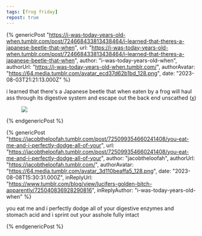 ```yaml
---
tags: [frog friday]
repost: true
---
```


{% genericPost "https://i-was-today-years-old-when.tumblr.com/post/724668433813438464/i-learned-that-theres-a-japanese-beetle-that-when",
    url: "https://i-was-today-years-old-when.tumblr.com/post/724668433813438464/i-learned-that-theres-a-japanese-beetle-that-when",
    author: "i-was-today-years-old-when",
    authorUrl: "https://i-was-today-years-old-when.tumblr.com/",
    authorAvatar: "https://64.media.tumblr.com/avatar_ecd37d62b1bd_128.png",
    date: "2023-08-03T21:21:13.000Z" %}
  <p>
    i learned that there&#039;s a Japanese beetle that when eaten by a frog will
    haul ass through its digestive system and escape out the back end unscathed
    (<a
      href="https://www.smithsonianmag.com/smart-news/when-beetle-gets-eaten-frog-it-forces-its-way-out-back-door-180975484/"
      >x</a
    >)
  </p>
  <figure class="npf-block-image">
    <a
      href="https://64.media.tumblr.com/ed22203ab756cb1be679f4caa44453e7/d8f81200a9cd06ea-22/s2048x3072/91f51c330256fbec1fd2e09239d73a2450a6d8b0.png"
      ><img
        src="https://64.media.tumblr.com/ed22203ab756cb1be679f4caa44453e7/d8f81200a9cd06ea-22/s2048x3072/91f51c330256fbec1fd2e09239d73a2450a6d8b0.png"
    /></a>
  </figure>
{% endgenericPost %}

{% genericPost "https://jacobtheloofah.tumblr.com/post/725099354660241408/you-eat-me-and-i-perfectly-dodge-all-of-your",
    url: "https://jacobtheloofah.tumblr.com/post/725099354660241408/you-eat-me-and-i-perfectly-dodge-all-of-your",
    author: "jacobtheloofah",
    authorUrl: "https://jacobtheloofah.tumblr.com/",
    authorAvatar: "https://64.media.tumblr.com/avatar_3d110beaffa5_128.png",
    date: "2023-08-08T15:30:31.000Z",
    inReplyUrl: "https://www.tumblr.com/blog/view/lucifers-golden-bitch-apparently/725040836928290816",
    inReplyAuthor: "i-was-today-years-old-when" %}
  <p>
    you eat me and i perfectly dodge all of your digestive enzymes and stomach
    acid and i sprint out your asshole fully intact
  </p>
{% endgenericPost %}

